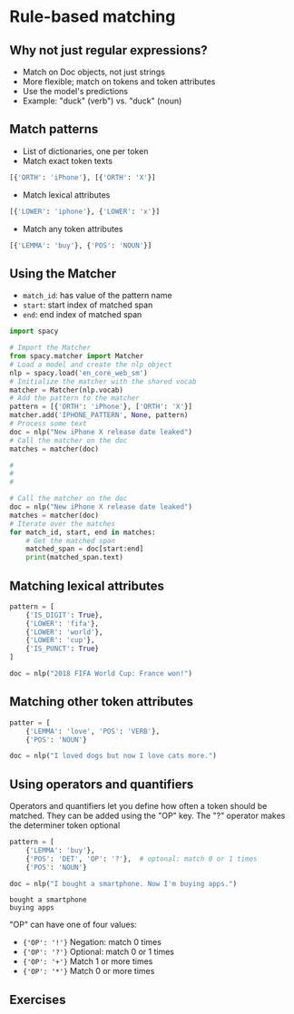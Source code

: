 # Rule-based matching

## Why not just regular expressions?
- Match on Doc objects, not just strings
- More flexible; match on tokens and token attributes
- Use the model's predictions
- Example: "duck" (verb") vs. "duck" (noun)

## Match patterns
- List of dictionaries, one per token
- Match exact token texts
```python
[{'ORTH': 'iPhone'}, [{'ORTH': 'X'}]
```
- Match lexical attributes
```python
[{'LOWER': 'iphone'}, {'LOWER': 'x'}]
```
- Match any token attributes
```python
[{'LEMMA': 'buy'}, {'POS': 'NOUN'}]
```

## Using the Matcher
- ```match_id```: has value of the pattern name
- ```start```: start index of matched span
- ```end```: end index of matched span

```python
import spacy

# Import the Matcher
from spacy.matcher import Matcher
# Load a model and create the nlp object
nlp = spacy.load('en_core_web_sm')
# Initialize the matcher with the shared vocab
matcher = Matcher(nlp.vocab)
# Add the pattern to the matcher
pattern = [{'ORTH': 'iPhone'}, ['ORTH': 'X'}]
matcher.add('IPHONE_PATTERN', None, pattern)
# Process some text
doc = nlp("New iPhone X release date leaked")
# Call the matcher on the doc
matches = matcher(doc)

#
#
#

# Call the matcher on the doc
doc = nlp("New iPhone X release date leaked")
matches = matcher(doc)
# Iterate over the matches
for match_id, start, end in matches:
    # Get the matched span
    matched_span = doc[start:end]
    print(matched_span.text)
```


## Matching lexical attributes
```python
pattern = [
    {'IS_DIGIT': True},
    {'LOWER': 'fifa'},
    {'LOWER': 'world'},
    {'LOWER': 'cup'},
    {'IS_PUNCT': True}
]
```
```python
doc = nlp("2018 FIFA World Cup: France won!")
```

## Matching other token attributes
```python
patter = [
    {'LEMMA': 'love', 'POS': 'VERB'},
    {'POS': 'NOUN'}
```
```python
doc = nlp("I loved dogs but now I love cats more.")
```

## Using operators and quantifiers
Operators and quantifiers let you define how often a token should be matched.
They can be added using the "OP" key.
The "?" operator makes the determiner token optional
```python
pattern = [
    {'LEMMA': 'buy'},
    {'POS': 'DET', 'OP': '?'},  # optonal: match 0 or 1 times
    {'POS': 'NOUN'}
```
```python
doc = nlp("I bought a smartphone. Now I'm buying apps.")
```
```shell
bought a smartphone
buying apps
```

"OP" can have one of four values:
- ```{'OP': '!'}``` Negation: match 0 times
- ```{'OP': '?'}``` Optional: match 0 or 1 times
- ```{'OP': '+'}``` Match 1 or more times
- ```{'OP': '*'}``` Match 0 or more times

## Exercises
